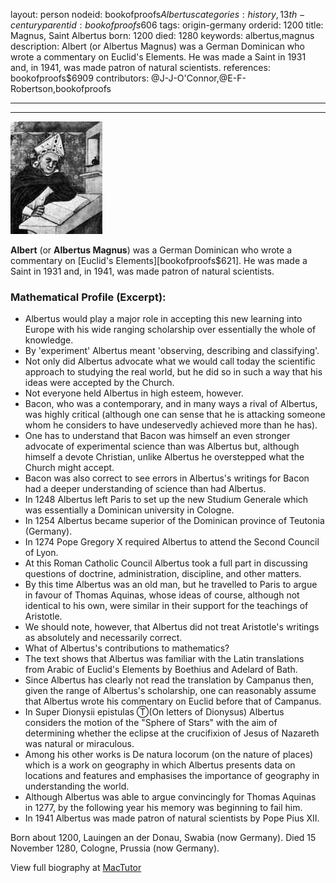 layout: person
nodeid: bookofproofs$Albertus
categories: history,13th-century
parentid: bookofproofs$606
tags: origin-germany
orderid: 1200
title: Magnus, Saint Albertus
born: 1200
died: 1280
keywords: albertus,magnus
description: Albert (or Albertus Magnus) was a German Dominican who wrote a commentary on Euclid's Elements. He was made a Saint in 1931 and, in 1941, was made patron of natural scientists.
references: bookofproofs$6909
contributors: @J-J-O'Connor,@E-F-Robertson,bookofproofs

---



---

![Albertus.jpg](https://github.com/bookofproofs/bookofproofs.github.io/blob/main/_sources/_assets/images/portraits/Albertus.jpg?raw=true)

**Albert** (or **Albertus Magnus**) was a German Dominican who wrote a commentary on [Euclid's Elements][bookofproofs$621]. He was made a Saint in 1931 and, in 1941, was made patron of natural scientists.

### Mathematical Profile (Excerpt):
* Albertus would play a major role in accepting this new learning into Europe with his wide ranging scholarship over essentially the whole of knowledge.
* By 'experiment' Albertus meant 'observing, describing and classifying'.
* Not only did Albertus advocate what we would call today the scientific approach to studying the real world, but he did so in such a way that his ideas were accepted by the Church.
* Not everyone held Albertus in high esteem, however.
* Bacon, who was a contemporary, and in many ways a rival of Albertus, was highly critical (although one can sense that he is attacking someone whom he considers to have undeservedly achieved more than he has).
* One has to understand that Bacon was himself an even stronger advocate of experimental science than was Albertus but, although himself a devote Christian, unlike Albertus he overstepped what the Church might accept.
* Bacon was also correct to see errors in Albertus's writings for Bacon had a deeper understanding of science than had Albertus.
* In 1248 Albertus left Paris to set up the new Studium Generale which was essentially a Dominican university in Cologne.
* In 1254 Albertus became superior of the Dominican province of Teutonia (Germany).
* In 1274 Pope Gregory X required Albertus to attend the Second Council of Lyon.
* At this Roman Catholic Council Albertus took a full part in discussing questions of doctrine, administration, discipline, and other matters.
* By this time Albertus was an old man, but he travelled to Paris to argue in favour of Thomas Aquinas, whose ideas of course, although not identical to his own, were similar in their support for the teachings of Aristotle.
* We should note, however, that Albertus did not treat Aristotle's writings as absolutely and necessarily correct.
* What of Albertus's contributions to mathematics?
* The text shows that Albertus was familiar with the Latin translations from Arabic of Euclid's Elements by Boethius and Adelard of Bath.
* Since Albertus has clearly not read the translation by Campanus then, given the range of Albertus's scholarship, one can reasonably assume that Albertus wrote his commentary on Euclid before that of Campanus.
* In Super Dionysii epistulas Ⓣ(On letters of Dionysus) Albertus considers the motion of the "Sphere of Stars" with the aim of determining whether the eclipse at the crucifixion of Jesus of Nazareth was natural or miraculous.
* Among his other works is De natura locorum (on the nature of places) which is a work on geography in which Albertus presents data on locations and features and emphasises the importance of geography in understanding the world.
* Although Albertus was able to argue convincingly for Thomas Aquinas in 1277, by the following year his memory was beginning to fail him.
* In 1941 Albertus was made patron of natural scientists by Pope Pius XII.

Born about 1200, Lauingen an der Donau, Swabia (now Germany). Died 15 November 1280, Cologne, Prussia (now Germany).

View full biography at [MacTutor](https://mathshistory.st-andrews.ac.uk/Biographies/Albertus/)
